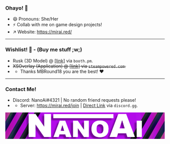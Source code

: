 ### Ohayo! 👋

<!--
**NanoAi/NanoAi** is a ✨ _special_ ✨ repository because its `README.md` (this file) appears on your GitHub profile.

Here are some ideas to get you started:

- 🔭 I’m currently working on ...
- 🌱 I’m currently learning ...
- 👯 I’m looking to collaborate on ...
- 🤔 I’m looking for help with ...
- 💬 Ask me about ...
- 📫 How to reach me: ...
- 😄 Pronouns: ...
- ⚡ Fun fact: ...
-->
- 😄 Pronouns: She/Her
- ⚡ Collab with me on game design projects!
- ↗️ Website: https://mirai.red/
___

### Wishlist! 💸 - (Buy me stuff ;w;)
- Rusk (3D Model) @ [[link]](https://booth.pm/en/items/2559783) via `booth.pm`.
- ~~XSOverlay (Application) @ [[link]](https://store.steampowered.com/app/1173510/XSOverlay/) via `steampowered.com`.~~
- - Thanks MBRound18 you are the best! ❤️

___
### Contact Me!
- Discord: NanoAi#4321 | No random friend requests please!
- - Server: https://mirai.red/join | [Direct Link](https://discord.gg/7StvK5YD6t) via `discord.gg`.

![Profile Banner](https://github.com/NanoAi/NanoAi/blob/main/githubbanner-fs8.png?raw=true)
